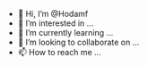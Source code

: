 - 👋 Hi, I’m @Hodamf
- 👀 I’m interested in ...
- 🌱 I’m currently learning ...
- 💞️ I’m looking to collaborate on ...
- 📫 How to reach me ...

<!---
Hodamf/Hodamf is a ✨ special ✨ repository because its `README.md` (this file) appears on your GitHub profile.
You can click the Preview link to take a look at your changes.
--->
